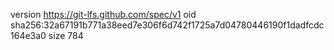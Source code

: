 version https://git-lfs.github.com/spec/v1
oid sha256:32a67191b771a38eed7e306f6d742f1725a7d04780446190f1dadfcdc164e3a0
size 784

